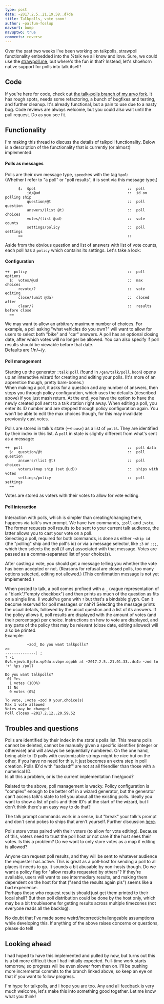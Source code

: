 ```yaml
---
type: post
date: ~2017.2.5..21.19.58..d7da
title: Talkpolls, vote soon!
author: ~palfun-foslup
navsort: bump
navuptwo: true
comments: reverse
---
```


Over the past two weeks I've been working on talkpolls, strawpoll functionality embedded into the %talk we all know and love. Sure, we could use the [strawpoll.me](https://strawpoll.zendesk.com/hc/en-us/articles/218979828-Straw-Poll-API-Information), but where's the fun in that? Instead, let's shoehorn native support for polls into talk itself!

## Code

If you're here for code, check out [the talk-polls branch of my arvo fork](https://github.com/Fang-/arvo/tree/talk-polls). It has rough spots, needs some refactoring, a bunch of bugfixes and testing, and further cleanup. It's already functional, but a pain to use due to a nasty bug. Code reviews are always welcome, but you could also wait until the pull request. Do as you see fit.

## Functionality

I'm making this thread to discuss the details of talkpoll functionality. Below is a description of the functionality that is currently (or almost) implemented:

#### Polls as messages

Polls are their own message type, `speech`es with the tag `%pol`:  
(Whether I refer to "a poll" or "poll results", it is sent via this message type.)

```
      $:  $pol                                          ::  poll
          id/@ud                                        ::  id on polling ship
          question/@t                                   ::  poll question
          answers/(list @t)                             ::  poll choices
          votes/(list @ud)                              ::  vote counts
          settings/policy                               ::  poll settings
      ==                                                ::
```

Aside from the obvious question and list of answers with list of vote counts, each poll has a `policy` which contains its settings. Let's take a look:

#### Configuration

```
++  policy                                              ::  poll options
  $:  votes/@ud                                         ::  max choices
      revote/?                                          ::  vote editing
      close/(unit @da)                                  ::  closed after
      clear/?                                           ::  results before close
  == 
```

We may want to allow an arbitrary maximum number of choices. For example, a poll asking "what vehicles do you own?" will want to allow for users to select both "bike" and "car" answers. A poll has an optional closing date, after which votes will no longer be allowed. You can also specify if poll results should be viewable before that date.  
Defaults are 1/n/~/y.

#### Poll management

Starting up the generator `:talk|poll` (found in `/gen/talk/poll.hoon`) opens up an interactive wizard for creating and editing your polls. (It's more of an apprentice though, pretty bare-bones.)  
When making a poll, it asks for a question and any number of answers, then steps you through policy configuration, which uses the defaults (described above) if you just mash return. At the end, you have the option to have the newly created poll sent to a talk station right away.
When editing a poll, you enter its ID number and are stepped through policy configuration again. You won't be able to edit the max choices though, for this may invalidate previously cast votes.

Polls are stored in talk's state (`++house`) as a list of `poll`s. They are identified by their index in this list. A `poll` in state is slightly different from what's sent as a message:

```
++  poll                                                ::  poll data
  $:  question/@t                                       ::  poll question
      answers/(list @t)                                 ::  poll choices
      voters/(map ship (set @ud))                       ::  ships with votes
      settings/policy                                   ::  poll settings
  ==   
```

Votes are stored as voters with their votes to allow for vote editing.

#### Poll interaction

Interaction with polls, which is simpler than creating/changing them, happens via talk's own prompt. We have two commands, `;poll` and `;vote`. The former requests poll results to be sent to your current talk audience, the latter allows you to cast your vote on a poll.  
Selecting a poll, required for both commands, is done as either `~ship id` (the "polling" ship and the poll's id) or via a message selector, like `;3` or `;;;`, which then selects the poll (if any) associated with that message. Votes are passed as a comma-separated list of your choice(s).

After casting a vote, you should get a message telling you whether the vote has been accepted or not. (Reasons for refusal are closed polls, too many options selected, editing not allowed.) (This confirmation message is not yet implemented.)

When posted to talk, a poll comes prefixed with a `_` (vague representation of a "blank"/"empty checkbox") and then prints as much of the question as fits on a single line. (I would've gone with `?` but that's a bindable glyph. Can it become reserved for poll messages or nah?) Selecting the message prints the usual details, followed by the uncut question and a list of its answers. If the policy allows it, poll results are displayed with the amount of votes (and their percentage) per choice. Instructions on how to vote are displayed, and any parts of the policy that may be relevant (close date, editing allowed) will also be printed.  
Example:

```
          ~zod_ Do you want talkpolls?
>=
--------------| ;
? -1
0v6.vjmvb.0jofo.vp9du.uvbpv.ogpbh at ~2017.2.5..21.01.33..dc4b ~zod to '+' %ps /poll

Do you want talkpolls?
 0) Yes
  1 votes (100%)
 1) No
  0 votes (0%)

To vote, ;vote ~zod 0 your,choice(s)
Max 1 vote allowed
Votes may be changed
Poll closes ~2017.2.12..20.59.52
```

## Troubles and questions

Polls are identified by their index in the state's polls list. This means polls cannot be deleted, cannot be manually given a specific identifier (integer or otherwise) and will always be sequentially numbered. On the one hand, being able to ID polls with customizable strings might be nice but on the other, if you have no need for this, it just becomes an extra step in poll creation. Polls ID'd with "asdasdf" are not at all friendlier than those with a numerical ID.  
Is all this a problem, or is the current implementation fine/good?

Related to the above, poll management is wacky. Policy configuration is "complex" enough to be better off in a wizard generator, but the generator can't access talk's state to tell you about all the existing polls. Ideally you want to show a list of polls and their ID's at the start of the wizard, but I don't think there's an easy way to do that?

The talk prompt commands work in a sense, but "break" your talk's prompt and don't send pokes to ships that aren't yourself. Further discussion [here](https://urbit.org/fora/posts/~2017.2.2..00.13.22..ad21~/).

Polls store votes paired with their voters (to allow for vote editing). Because of this, voters need to trust the poll host or not care if the host sees their votes. Is this a problem? Do we want to only store votes as a map if editing is allowed?

Anyone can request poll results, and they will be sent to whatever audience the requester has active. This is great as a poll-host for sending a poll to all places it needs to go. It sounds a bit abusable by non-hosts though. Do we want a policy flag for "allow results requested by others"? If they're available, users will want to see intermediary results, and making them dependent on the host for that ("send the results again pls") seems like a bad experience.  
Perhaps those who request results should just get them printed to their local shell? But then poll distribution could be done by the host only, which may be a bit troublesome for getting results across multiple timezones (not everyone reads all the backlog).

No doubt that I've made some weird/incorrect/challengeable assumptions while developing this. If anything of the above raises concerns or questions, please do tell!

## Looking ahead

I had hoped to have this implemented and pulled by now, but turns out this is a bit more difficult than I had initially expected. Full-time work starts tomorrow, so progress will be even slower from then on. I'll be pushing more incremental commits to the branch linked above, so keep an eye on that if you want to follow progress.

I'm hype for talkpolls, and I hope you are too. Any and all feedback is very much welcome, let's make this into something good together. Let me know what you think!